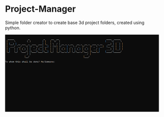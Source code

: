 ﻿# Project-Manager

Simple folder creator to create base 3d project folders, created using python.

![console](Project_Manager_EPVt7LzamJ.png)
